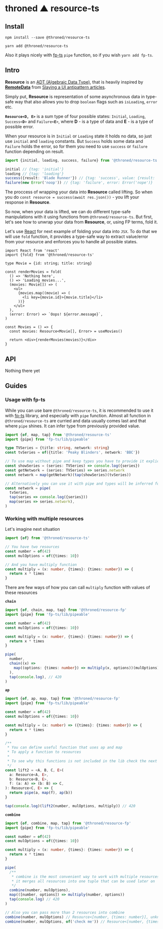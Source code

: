 # throned ▲ resource-ts

## Install

`npm install --save @throned/resource-ts`

`yarn add @throned/resource-ts`

Also it plays nicely with [fp-ts](https://github.com/gcanti/fp-ts) `pipe` function, so if you wish `yarn add fp-ts`.

## Intro

**Resource** is an [ADT (Algebraic Data Type)](https://wiki.haskell.org/Algebraic_data_type), that is heavily inspired by [**RemoteData**](https://github.com/krisajenkins/remotedata) from [Slaying a UI antipattern articles](https://medium.com/@gcanti/slaying-a-ui-antipattern-with-flow-5eed0cfb627b).

Simply put, **Resource** is representation of some asynchronous data in type-safe way that also allows you to drop `boolean` flags such as `isLoading`, `error` etc.

**`Resource<D, E>`** is a sum type of four possible states: `Initial`, `Loading`, `Success<`**`D`**`>` and `Failure<`**`E`**`>`, where **D** - is a type of data and **E** - is a type of possible error.

When your resource is in `Initial` or `Loading` state it holds no data, so just use `initial` and `loading` constants.
But `Success` holds some data and `Failure` holds the error, so for them you need to use `success` or `failure` function depending on result.

```ts
import {initial, loading, success, failure} from '@throned/resource-ts'

initial // {tag: 'initial'}
loading // {tag: 'loading'}
success({result: 'Blade Runner'}) // {tag: 'success', value: {result: 'Blade Runner'}}
failure(new Error('noop')) // {tag: 'failure', error: Error('nope')}
```

The proccess of wrapping your data into **Resource** called lifting. So when you do `const resource = success(await res.json())` - you lift your response in **Resource**.

So now, when your data is lifted, we can do different type-safe manipulations with it using functions from `@throned/resource-ts`. But first, let's see how to unwrap your data from **Resource**, or, using FP terms, fold it.

Let's use [React](https://reactjs.org/) for next example of folding your data into `JSX`. To do that we will use `fold` function, it provides a type-safe way to extract value/error from your resource and enforces you to handle all possible states.

```tsx
import React from 'react'
import {fold} from '@throned/resource-ts'

type Movie = {id: string; title: string}

const renderMovies = fold(
  () => 'Nothing here',
  () => 'Loading movies...',
  (movies: Movie[]) => (
    <ul>
      {movies.map((movie) => (
        <li key={movie.id}>{movie.title}</li>
      ))}
    </ul>
  ),
  (error: Error) => `Oops! ${error.message}`,
)

const Movies = () => {
  const movies: Resource<Movie[], Error> = useMovies()

  return <div>{renderMovies(movies)}</div>
}
```

## API

Nothing there yet

## Guides

### Usage with fp-ts

While you can use bare `@throned/resource-ts`, it is recommended to use it with [fp-ts](https://github.com/gcanti/fp-ts) library, and especially with `pipe` function.
Almost all function in `@throned/resource-ts` are curried and data usually comes last and that where `pipe` shines. It can infer type from previously provided value.

```ts
import {of, map, tap} from '@throned/resource-ts'
import {pipe} from 'fp-ts/lib/pipeable'

type TVSeries = {title: string, network: string}
const tvSeries = of({title: 'Peaky Blinders', network: 'BBC'})

// To use map without pipe and keep types you have to provide it explicitly
const showSeries = (series: TVSeries) => console.log({series})
const getNetwork = (series: TVSeries) => series.network
const network = map(getNetwork)(tap(showSeries)(tvSeries))

// Alternatively you can use it with pipe and types will be inferred for you
const network = pipe(
  tvSeries,
  tap(series => console.log({series}))
  map(series => series.network),
)
```

### Working with multiple resources

Let's imagine next situation

```ts
import {of} from '@throned/resource-ts'

// You have two resources
const number = of(42)
const mulOptions = of({times: 10})

// And you have multiply function
const multiply = (x: number, {times}: {times: number}) => {
  return x * times
}
```

There are few ways of how you can call `multiply` function with values of these resources

**`chain`**

```ts
import {of, chain, map, tap} from '@throned/resource-fp'
import {pipe} from 'fp-ts/lib/pipeable'

const number = of(42)
const mulOptions = of({times: 10})

const multiply = (x: number, {times}: {times: number}) => {
  return x * times
}

pipe(
  number,
  chain((x) =>
    map((options: {times: number}) => multiply(x, options))(mulOptions),
  ),
  tap(console.log), // 420
)
```

**`ap`**

```ts
import {of, ap, map, tap} from '@throned/resource-fp'
import {pipe} from 'fp-ts/lib/pipeable'

const number = of(42)
const mulOptions = of({times: 10})

const multiply = (x: number) => ({times}: {times: number}) => {
  return x * times
}

/**
 * You can define useful function that uses ap and map
 * To apply a function to resources
 *
 * To see why this functions is not included in the lib check the next example
 */
const lift2 = <A, B, C, E>(
  a: Resource<A, E>,
  b: Resource<B, E>,
  f: (a: A) => (b: B) => C,
): Resource<C, E> => {
  return pipe(a, map(f), ap(b))
}

tap(console.log)(lift2(number, mulOptions, multiply)) // 420
```

**`combine`**

```ts
import {of, combine, map, tap} from '@throned/resource-fp'
import {pipe} from 'fp-ts/lib/pipeable'

const number = of(42)
const mulOptions = of({times: 10})

const multiply = (x: number, {times}: {times: number}) => {
  return x * times
}

pipe(
  /**
   * combine is the most convenient way to work with multiple resources
   * it merges all resources into one tuple that can be used later on
   */
  combine(number, mulOptions),
  map(([number, options]) => multiply(number, options))
  tap(console.log) // 420
)

// Also you can pass more than 2 resources into combine
combine(number, mulOptions) // Resource<[number, {times: number}], unknown>
combine(number, mulOptions, of('check me')) // Resource<[number, {times: number}, string], unknown>
```
